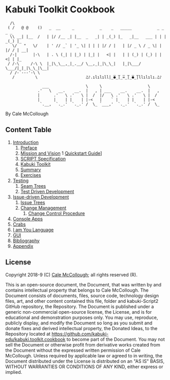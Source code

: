 # Kabuki Toolkit Cookbook

```AsciiArt
  /\
 ( /   @ @    ()   _  __     _           _    _   _____           _ _    _ _
  \\ __| |__  /   | |/ /__ _| |__  _   _| | _(_) |_   _|__   ___ | | | _(_) |_
   \/   "   \/    | ' // _` | '_ \| | | | |/ / |   | |/ _ \ / _ \| | |/ / | __|
  /-|       |-\   | . \ (_| | |_) | |_| |   <| |   | | (_) | (_) | |   <| | |_
 / /-\     /-\ \  |_|\_\__,_|_.__/ \__,_|_|\_\_|   |_|\___/ \___/|_|_|\_\_|\__|
  / /-`---'-\ \  
   /         \                     ♫♪.ılılıll|̲̅̅●̲̅̅|̲̅̅=̲̅̅|̲̅̅●̲̅̅|llılılı.♫♪

                ___                \     \                    \
              .'   \   __.    __.  |   , | ___    __.    __.  |   ,
              |      .'   \ .'   \ |  /  |/   \ .'   \ .'   \ |  /
              |      |    | |    | |-<   |    ` |    | |    | |-<  
               `.__,  `._.'  `._.' /  \_ `___,'  `._.'  `._.' /  \_
```

By Cale McCollough

## Content Table

1. [Introduction](./introduction/readme.md)
   1. [Preface](./introduction/preface.md)
   1. [Mission and Vision](./introduction/mission_and_vision.md)
   1  [Quickstart Guide](./introduction/quickstart_guide.md)]
   1. [SCRIPT Specification](./introduction/script_specification.md)
   1. [Kabuki Toolkit](./introduction/kabuki_toolkit.md)
   1. [Summary](./introduction/summary.md)
   1. [Exercises](./introduction/exercises.md)
1. [Testing](./testing/readme.md)
   1. [Seam Trees](./testing/seam_trees.md)
   1. [Test Driven Development](./testing/tdd.md)
1. [Issue-driven Development](./idd/readme.md)
   1. [Issue Trees](./idd/issue_trees.md)
   1. [Change Management](./idd/change_management/readme.md)
      1. [Change Control Procedure](./idd/change_management/change_control_proceedure.md)
1. [Console Apps](./strings/readme.md)
1. [Crabs](./crabs/readme.md)
1. [I am You Language](./imul/readme.md)
1. [GUI](./gui/readme.md)
1. [Bibliography](./bibliography/readme.md)
1. [Appendix](./appendix/readme.md)

## License

Copyright 2018-9 (C) [Cale McCollough](https://calemccollough.github.io); all rights reserved (R).

This is an open-source document, the Document, that was written by and contains intellectual property that belongs to Cale McCollough. The Document consists of documents, files, source code, technology design files, art, and other content contained this file, folder and kabuki-Script2 GitHub repository, the Repository. The Document is published under a generic non-commercial open-source license, the License, and is for educational and demonstration purposes only. You may use, reproduce, publicly display, and modify the Document so long as you submit and donate fixes and derived intellectual property, the Donated Ideas, to the Repository located at <https://github.com/kabuki-edu/kabuki.toolkit.cookbook> to become part of the Document. You may not sell the Document or otherwise profit from derivative works created from the Document without the expressed written permission of Cale McCollough. Unless required by applicable law or agreed to in writing, the Document distributed under the License is distributed on an "AS IS" BASIS, WITHOUT WARRANTIES OR CONDITIONS OF ANY KIND, either express or implied.
